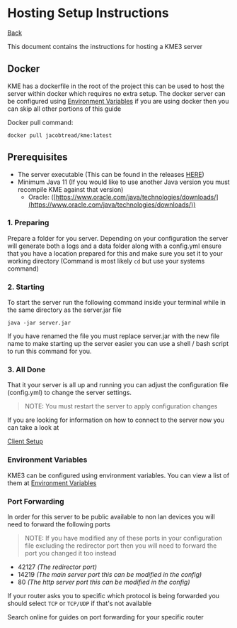 # Hosting Setup Instructions

[Back](../README.md)

This document contains the instructions for hosting a KME3 server

## Docker

KME has a dockerfile in the root of the project this can be used to host the server within docker
which requires no extra setup. The docker server can be configured using [Environment Variables](docs/ENV.md)
if you are using docker then you can skip all other portions of this guide


Docker pull command:
```shell
docker pull jacobtread/kme:latest
```

## Prerequisites
- The server executable (This can be found in the releases [HERE](https://github.com/jacobtread/KME3/releases/latest))
- Minimum Java 11 (If you would like to use another Java version you must recompile KME against that version)
    - Oracle: ([https://www.oracle.com/java/technologies/downloads/](https://www.oracle.com/java/technologies/downloads/))


### 1. Preparing

Prepare a folder for you server. Depending on your configuration the server will generate both
a logs and a data folder along with a config.yml ensure that you have a location prepared for this
and make sure you set it to your working directory (Command is most likely `cd` but use your systems command)

### 2. Starting

To start the server run the following command inside your terminal
while in the same directory as the server.jar file

```java -jar server.jar```

If you have renamed the file you must replace server.jar with the new file name
to make starting up the server easier you can use a shell / bash script to run this
command for you.

### 3. All Done

That it your server is all up and running you can adjust the configuration file (config.yml)
to change the server settings.

> NOTE: You must restart the server to apply configuration changes

If you are looking for information on how to connect to the server now you can take a look at

[Client Setup](SETUP_CLIENT.md)

### Environment Variables

KME3 can be configured using environment variables. You can view a list of them at [Environment Variables](./ENV.md)

### Port Forwarding

In order for this server to be public available to non lan devices you will need
to forward the following ports

> NOTE: If you have modified any of these ports in your configuration file
> excluding the redirector port then you will need to forward the port you
> changed it too instead

- 42127 _(The redirector port)_
- 14219 _(The main server port this can be modified in the config)_
- 80 _(The http server port this can be modified in the config)_

If your router asks you to specific which protocol is being forwarded you 
should select `TCP` or `TCP/UDP` if that's not available

Search online for guides on port forwarding for your specific router 